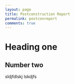 ```yaml
---
layout: page
title: Postconstruction Report
permalink: postconreport
comments: true
---
```


# Heading one

## Number two

sldjfdlskj
lskdjfs
